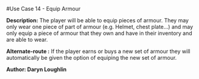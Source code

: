#Use Case 14 - Equip Armour

**Description:** The player will be able to equip pieces of armour. They may only wear one piece of part of armour (e.g. Helmet, chest plate...) and may only equip a piece of armour that they own and have in their inventory and are able to wear.

**Alternate-route :** If the player earns or buys a new set of armour they will automatically be given the option of equiping the new set of armour.    

**Author: Daryn Loughlin**
